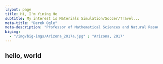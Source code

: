 ```yaml
---
layout: page
title: Hi, I'm Yining He
subtitle: My interest is Materials Simulation/Soccer/Travel...
meta-title: "Derek Ogle"
meta-description: "Professor of Mathemetical Sciences and Natural Resources at Northland College."
bigimg:
  - "/img/big-imgs/Arizona_2017a.jpg" : "Arizona, 2017"
---
```


## hello, world

